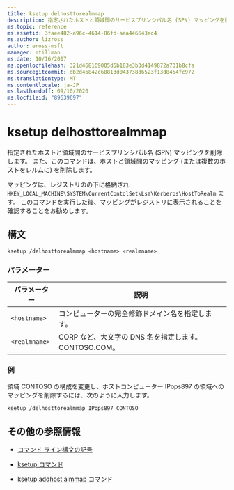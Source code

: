 ```yaml
---
title: ksetup delhosttorealmmap
description: 指定されたホストと領域間のサービスプリンシパル名 (SPN) マッピングを削除する ksetup delhost almmap コマンドの参照記事。
ms.topic: reference
ms.assetid: 3faee482-a96c-4614-86fd-aaa446643ec4
ms.author: lizross
author: eross-msft
manager: mtillman
ms.date: 10/16/2017
ms.openlocfilehash: 321d468169005d5b183e3b3d4149872a731b8cfa
ms.sourcegitcommit: db2d46842c68813d043738d6523f13d8454fc972
ms.translationtype: MT
ms.contentlocale: ja-JP
ms.lasthandoff: 09/10/2020
ms.locfileid: "89639697"
---
```

# <a name="ksetup-delhosttorealmmap"></a>ksetup delhosttorealmmap

指定されたホストと領域間のサービスプリンシパル名 (SPN) マッピングを削除します。 また、このコマンドは、ホストと領域間のマッピング (または複数のホストをレルムに) を削除します。

マッピングは、レジストリのの下に格納され `HKEY_LOCAL_MACHINE\SYSTEM\CurrentContolSet\Lsa\Kerberos\HostToRealm` ます。 このコマンドを実行した後、マッピングがレジストリに表示されることを確認することをお勧めします。

## <a name="syntax"></a>構文

```
ksetup /delhosttorealmmap <hostname> <realmname>
```

### <a name="parameters"></a>パラメーター

| パラメーター | 説明 |
| --------- | ----------- |
| `<hostname>` | コンピューターの完全修飾ドメイン名を指定します。 |
| `<realmname>` | CORP など、大文字の DNS 名を指定します。CONTOSO.COM。 |

### <a name="examples"></a>例

領域 CONTOSO の構成を変更し、ホストコンピューター IPops897 の領域へのマッピングを削除するには、次のように入力します。

```
ksetup /delhosttorealmmap IPops897 CONTOSO
```

## <a name="additional-references"></a>その他の参照情報

- [コマンド ライン構文の記号](command-line-syntax-key.md)

- [ksetup コマンド](ksetup.md)

- [ksetup addhost almmap コマンド](ksetup-addhosttorealmmap.md)
